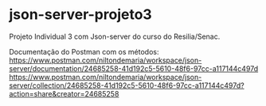# json-server-projeto3
Projeto Individual 3 com Json-server do curso do Resilia/Senac.

Documentação do Postman com os métodos:
https://www.postman.com/niltondemaria/workspace/json-server/documentation/24685258-41d192c5-5610-48f6-97cc-a117144c497d
https://www.postman.com/niltondemaria/workspace/json-server/collection/24685258-41d192c5-5610-48f6-97cc-a117144c497d?action=share&creator=24685258

